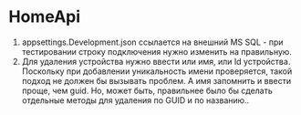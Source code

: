 # HomeApi
1. appsettings.Development.json ссылается на внешний MS SQL - при тестировании строку подключения нужно изменить на правильную.
2. Для удаления устройства нужно ввести или имя, или Id устройства. Поскольку при добавлении уникальность имени проверяется, такой подход не должен бы вызывать проблем. А имя запомнить и ввести проще, чем guid. Но, может быть, правильнее было бы сделать отдельные методы для удаления по GUID и по названию..
  
